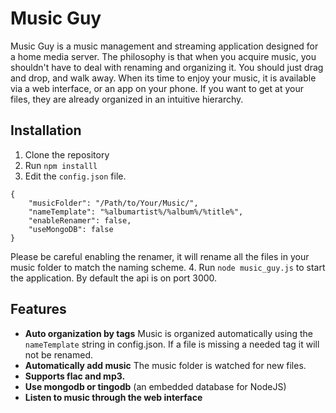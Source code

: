 # Music Guy
Music Guy is a music management and streaming application designed for a home media server.  The philosophy is that when you acquire music, you shouldn't have to deal with renaming and organizing it.  You should just drag and drop, and walk away.  When its time to enjoy your music, it is available via a web interface, or an app on your phone.  If you want to get at your files, they are already organized in an intuitive hierarchy.

## Installation
1. Clone the repository
2. Run `npm installl`
3. Edit the `config.json` file.
```
{
	"musicFolder": "/Path/to/Your/Music/",
	"nameTemplate": "%albumartist%/%album%/%title%",
	"enableRenamer": false,
	"useMongoDB": false
}
```
Please be careful enabling the renamer, it will rename all the files in your music folder to match the naming scheme.
4. Run `node music_guy.js` to start the application.  By default the api is on port 3000.

## Features
- **Auto organization by tags** Music is organized automatically using the `nameTemplate` string in config.json.  If a file is missing a needed tag it will not be renamed.
- **Automatically add music** The music folder is watched for new files.
- **Supports flac and mp3.**
- **Use mongodb or tingodb** (an embedded database for NodeJS)
- **Listen to music through the web interface**

